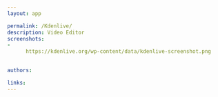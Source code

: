 ```yaml
---
layout: app

permalink: /Kdenlive/
description: Video Editor
screenshots:
- 
      https://kdenlive.org/wp-content/data/kdenlive-screenshot.png
    

authors:

links:
---
```

